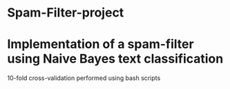Spam-Filter-project
===================
Implementation of a spam-filter using Naive Bayes text classification
===================
10-fold cross-validation performed using bash scripts
